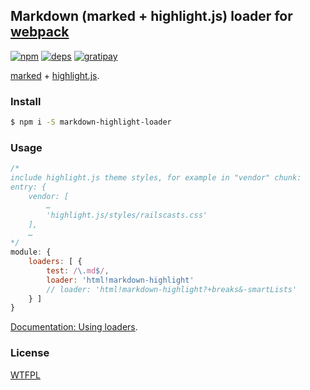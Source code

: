 ## Markdown (marked + highlight.js) loader for [webpack](https://webpack.github.io/)

[![npm](http://img.shields.io/npm/v/markdown-highlight-loader.svg?style=flat-square)](https://www.npmjs.org/package/markdown-highlight-loader)
[![deps](http://img.shields.io/david/deepsweet/markdown-highlight-loader.svg?style=flat-square)](https://david-dm.org/deepsweet/markdown-highlight-loader)
[![gratipay](http://img.shields.io/gratipay/deepsweet.svg?style=flat-square)](https://gratipay.com/deepsweet/)

[marked](https://github.com/chjj/marked) + [highlight.js](https://github.com/isagalaev/highlight.js).

### Install

```sh
$ npm i -S markdown-highlight-loader
```

### Usage

```js
/*
include highlight.js theme styles, for example in "vendor" chunk:
entry: {
    vendor: [
        …
        'highlight.js/styles/railscasts.css'
    ],
    …
*/
module: {
    loaders: [ {
        test: /\.md$/,
        loader: 'html!markdown-highlight'
        // loader: 'html!markdown-highlight?+breaks&-smartLists'
    } ]
}
```

[Documentation: Using loaders](https://webpack.github.io/docs/using-loaders.html).

### License
[WTFPL](http://www.wtfpl.net/wp-content/uploads/2012/12/wtfpl-strip.jpg)
